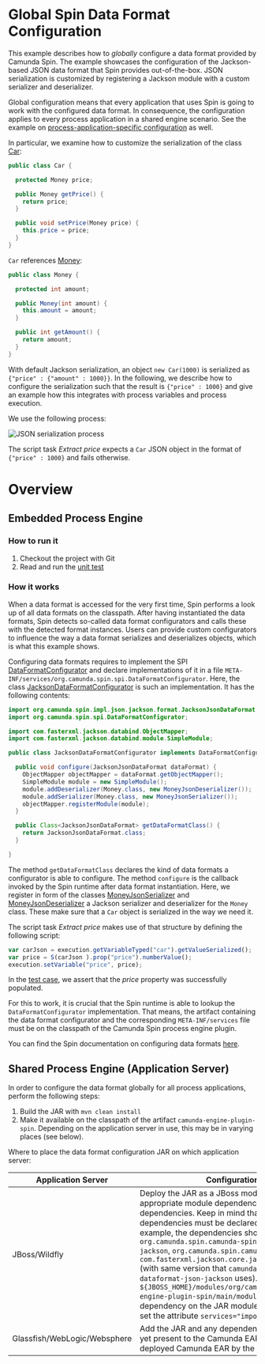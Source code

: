 # Global Spin Data Format Configuration

This example describes how to *globally* configure a data format provided by Camunda Spin.
The example showcases the configuration of the Jackson-based JSON data format that Spin provides out-of-the-box. JSON serialization is customized by registering a Jackson module with a custom serializer and deserializer.

Global configuration means that every application that uses Spin is going to work with the configured data format. In consequence, the configuration applies to every process application in a shared engine scenario. See the example on [process-application-specific configuration](../dataformat-configuration-in-process-application) as well.

In particular, we examine how to customize the serialization of the class [Car](src/main/java/org/camunda/bpm/example/spin/dataformat/configuration/Car.java):

```java
public class Car {

  protected Money price;

  public Money getPrice() {
    return price;
  }

  public void setPrice(Money price) {
    this.price = price;
  }
}
```

`Car` references [Money](src/main/java/org/camunda/bpm/example/spin/dataformat/configuration/Money.java):

```java
public class Money {

  protected int amount;

  public Money(int amount) {
    this.amount = amount;
  }

  public int getAmount() {
    return amount;
  }
}
```

With default Jackson serialization, an object `new Car(1000)` is serialized as `{"price" : {"amount" : 1000}}`. In the following, we describe how to configure the serialization such that the result is `{"price" : 1000}` and give an example how this integrates with process variables and process execution.

We use the following process:

![JSON serialization process](src/main/resources/testProcess.png)

The script task *Extract price* expects a `Car` JSON object in the format of `{"price" : 1000}` and fails otherwise.

# Overview

## Embedded Process Engine

### How to run it

1. Checkout the project with Git
2. Read and run the [unit test](src/test/java/org/camunda/bpm/example/spin/dataformat/configuration/JacksonConfiguratorTest.java)

### How it works

When a data format is accessed for the very first time, Spin performs a look up of all data formats on the classpath. After having instantiated the data formats, Spin detects so-called data format configurators and calls these with the detected format instances. Users can provide custom configurators to influence the way a data format serializes and deserializes objects, which is what this example shows.

Configuring data formats requires to implement the SPI [DataFormatConfigurator](https://github.com/camunda/camunda-spin/blob/master/core/src/main/java/org/camunda/spin/spi/DataFormatConfigurator.java) and declare implementations of it in a file `META-INF/services/org.camunda.spin.spi.DataFormatConfigurator`. Here, the class [JacksonDataFormatConfigurator](src/main/java/org/camunda/bpm/example/spin/dataformat/configuration/JacksonDataFormatConfigurator.java) is such an implementation. It has the following contents:

```java
import org.camunda.spin.impl.json.jackson.format.JacksonJsonDataFormat;
import org.camunda.spin.spi.DataFormatConfigurator;

import com.fasterxml.jackson.databind.ObjectMapper;
import com.fasterxml.jackson.databind.module.SimpleModule;

public class JacksonDataFormatConfigurator implements DataFormatConfigurator<JacksonJsonDataFormat> {

  public void configure(JacksonJsonDataFormat dataFormat) {
    ObjectMapper objectMapper = dataFormat.getObjectMapper();
    SimpleModule module = new SimpleModule();
    module.addDeserializer(Money.class, new MoneyJsonDeserializer());
    module.addSerializer(Money.class, new MoneyJsonSerializer());
    objectMapper.registerModule(module);
  }

  public Class<JacksonJsonDataFormat> getDataFormatClass() {
    return JacksonJsonDataFormat.class;
  }

}
```

The method `getDataFormatClass` declares the kind of data formats a configurator is able to configure. The method `configure` is the callback invoked by the Spin runtime after data format instantiation. Here, we register in form of the classes [MoneyJsonSerializer](src/main/java/org/camunda/bpm/example/spin/dataformat/configuration/MoneyJsonSerializer.java) and [MoneyJsonDeserializer](src/main/java/org/camunda/bpm/example/spin/dataformat/configuration/MoneyJsonDeserializer.java) a Jackson serializer and deserializer for the `Money` class. These make sure that a `Car` object is serialized in the way we need it.

The script task *Extract price* makes use of that structure by defining the following script:

```javascript
var carJson = execution.getVariableTyped("car").getValueSerialized();
var price = S(carJson ).prop("price").numberValue();
execution.setVariable("price", price);
```

In the [test case](src/test/java/org/camunda/bpm/example/spin/dataformat/configuration/JacksonConfiguratorTest.java), we assert that the *price* property was successfully populated.

For this to work, it is crucial that the Spin runtime is able to lookup the `DataFormatConfigurator` implementation. That means, the artifact containing the data format configurator and the corresponding `META-INF/services` file must be on the classpath of the Camunda Spin process engine plugin.

You can find the Spin documentation on configuring data formats [here](https://docs.camunda.org/manual/7.17/reference/spin/extending-spin/#configuring-data-formats).

## Shared Process Engine (Application Server)

In order to configure the data format globally for all process applications, perform the following steps:

1. Build the JAR with `mvn clean install`
2. Make it available on the classpath of the artifact `camunda-engine-plugin-spin`. Depending on the application server in use, this may be in varying places (see below).

Where to place the data format configuration JAR on which application server:

| Application Server           | Configuration                                                           |
| ---------------------------- | ----------------------------------------------------------------------- |
| JBoss/Wildfly                | Deploy the JAR as a JBoss module. Create appropriate module dependencies for the JAR's dependencies. Keep in mind that all transitive dependencies must be declared as well. For this example, the dependencies should be `org.camunda.spin.camunda-spin-dataformat-json-jackson`, `org.camunda.spin.camunda-spin-core`, `com.fasterxml.jackson.core.jackson-databind` (with same version that `camunda-spin-dataformat-json-jackson` uses). Edit `${JBOSS_HOME}/modules/org/camunda/bpm/camunda-engine-plugin-spin/main/module.xml`. Declare a dependency on the JAR module and make sure to set the attribute `services="import"`. |
| Glassfish/WebLogic/Websphere | Add the JAR and any dependencies that are not yet present to the Camunda EAR. Replace the deployed Camunda EAR by the updated one. |
